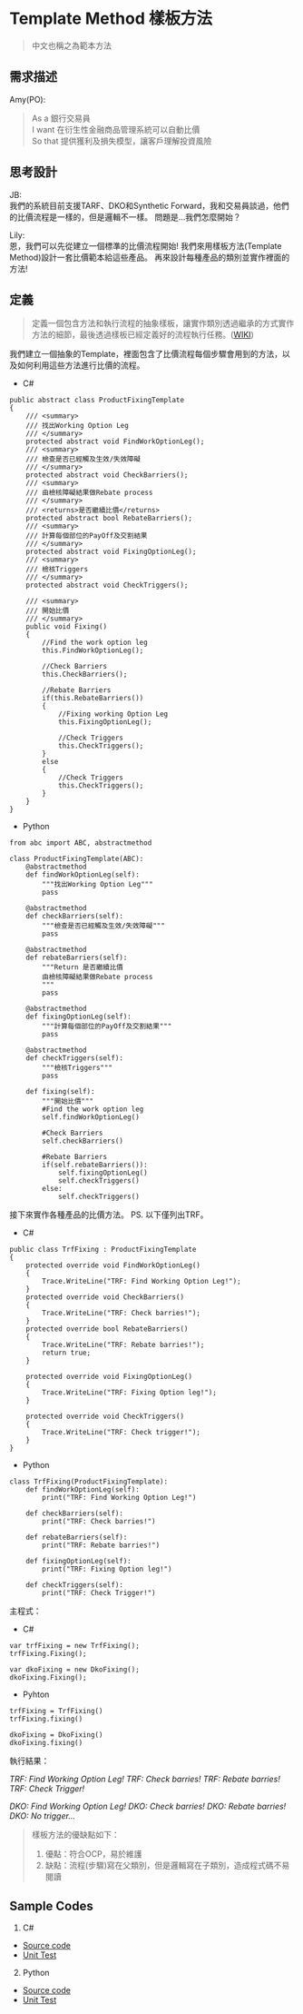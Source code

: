 # Template Method 樣板方法

> 中文也稱之為範本方法

## 需求描述

Amy(PO):
> As a 銀行交易員<br>
> I want 在衍生性金融商品管理系統可以自動比價<br>
> So that 提供獲利及損失模型，讓客戶理解投資風險<br>


## 思考設計

JB:<br>
我們的系統目前支援TARF、DKO和Synthetic Forward，我和交易員談過，他們的比價流程是一樣的，但是邏輯不一樣。
問題是...我們怎麼開始？

Lily:<br>
恩，我們可以先從建立一個標準的比價流程開始! 我們來用樣板方法(Template Method)設計一套比價範本給這些產品。 
再來設計每種產品的類別並實作裡面的方法!


## 定義

> 定義一個包含方法和執行流程的抽象樣板，讓實作類別透過繼承的方式實作方法的細節，最後透過樣板已經定義好的流程執行任務。([WIKI]())

我們建立一個抽象的Template，裡面包含了比價流程每個步驟會用到的方法，以及如何利用這些方法進行比價的流程。


* C#
```
public abstract class ProductFixingTemplate
{
    /// <summary>
    /// 找出Working Option Leg
    /// </summary>
    protected abstract void FindWorkOptionLeg();
    /// <summary>
    /// 檢查是否已經觸及生效/失效障礙
    /// </summary>
    protected abstract void CheckBarriers();
    /// <summary>
    /// 由檢核障礙結果做Rebate process
    /// </summary>
    /// <returns>是否繼續比價</returns>
    protected abstract bool RebateBarriers();
    /// <summary>
    /// 計算每個部位的PayOff及交割結果
    /// </summary>
    protected abstract void FixingOptionLeg();
    /// <summary>
    /// 檢核Triggers
    /// </summary>
    protected abstract void CheckTriggers();

    /// <summary>
    /// 開始比價
    /// </summary>
    public void Fixing()
    {
        //Find the work option leg
        this.FindWorkOptionLeg();
        
        //Check Barriers
        this.CheckBarriers();

        //Rebate Barriers
        if(this.RebateBarriers())
        {
            //Fixing working Option Leg
            this.FixingOptionLeg();

            //Check Triggers
            this.CheckTriggers();
        }
        else
        {
            //Check Triggers
            this.CheckTriggers();
        }
    }
}
```

* Python
```
from abc import ABC, abstractmethod

class ProductFixingTemplate(ABC):
    @abstractmethod
    def findWorkOptionLeg(self):
        """找出Working Option Leg"""
        pass

    @abstractmethod
    def checkBarriers(self):
        """檢查是否已經觸及生效/失效障礙"""
        pass
    
    @abstractmethod
    def rebateBarriers(self):
        """Return 是否繼續比價
        由檢核障礙結果做Rebate process
        """
        pass

    @abstractmethod
    def fixingOptionLeg(self):
        """計算每個部位的PayOff及交割結果"""
        pass

    @abstractmethod
    def checkTriggers(self):
        """檢核Triggers"""
        pass

    def fixing(self):
        """開始比價"""
        #Find the work option leg
        self.findWorkOptionLeg()
            
        #Check Barriers
        self.checkBarriers()

        #Rebate Barriers
        if(self.rebateBarriers()):
            self.fixingOptionLeg()
            self.checkTriggers()
        else:
            self.checkTriggers()
```

接下來實作各種產品的比價方法。 
PS. 以下僅列出TRF。

* C#
```
public class TrfFixing : ProductFixingTemplate
{
    protected override void FindWorkOptionLeg()
    {
        Trace.WriteLine("TRF: Find Working Option Leg!");
    }
    protected override void CheckBarriers()
    {
        Trace.WriteLine("TRF: Check barries!");
    }
    protected override bool RebateBarriers()
    {
        Trace.WriteLine("TRF: Rebate barries!");
        return true;
    }

    protected override void FixingOptionLeg()
    {
        Trace.WriteLine("TRF: Fixing Option leg!");
    }

    protected override void CheckTriggers()
    {
        Trace.WriteLine("TRF: Check trigger!");
    }
}
```

* Python
```
class TrfFixing(ProductFixingTemplate):
    def findWorkOptionLeg(self):
        print("TRF: Find Working Option Leg!")

    def checkBarriers(self):
        print("TRF: Check barries!")

    def rebateBarriers(self):
        print("TRF: Rebate barries!")

    def fixingOptionLeg(self):
        print("TRF: Fixing Option leg!")

    def checkTriggers(self):
        print("TRF: Check Trigger!")

```


主程式：

* C#
```
var trfFixing = new TrfFixing();
trfFixing.Fixing();

var dkoFixing = new DkoFixing();
dkoFixing.Fixing();
```

* Pyhton
```
trfFixing = TrfFixing()
trfFixing.fixing()

dkoFixing = DkoFixing()
dkoFixing.fixing()
```

執行結果：

*TRF: Find Working Option Leg!*
*TRF: Check barries!*
*TRF: Rebate barries!*
*TRF: Check Trigger!*

*DKO: Find Working Option Leg!*
*DKO: Check barries!*
*DKO: Rebate barries!*
*DKO: No trigger...*


> 樣板方法的優缺點如下：<br>
>
> 1. 優點：符合OCP，易於維護<br>
> 2. 缺點：流程(步驟)寫在父類別，但是邏輯寫在子類別，造成程式碼不易閱讀<br>



## Sample Codes

1. C#
- [Source code](https://github.com/KarateJB/DesignPattern.Sample/tree/master/CSharp/DP.Domain/Samples/Template)
- [Unit Test](https://github.com/KarateJB/DesignPattern.Sample/blob/master/CSharp/DP.UnitTest/UtTemplate.cs)

2. Python
- [Source code](https://github.com/KarateJB/DesignPattern.Sample/tree/master/Python/Samples/Template)
- [Unit Test](https://github.com/KarateJB/DesignPattern.Sample/blob/master/Python/Samples/Template/UtTemplate.py)

